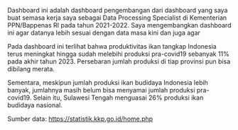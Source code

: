 Dashboard ini adalah dashboard pengembangan dari dashboard yang saya buat semasa kerja saya sebagai Data Processing Specialist di Kementerian PPN/Bappenas RI pada tahun 2021-2022.
Saya mengembangkan dashboard ini agar datanya lebih sesuai dengan data masa kini dan juga agar 

Pada dashboard ini terlihat bahwa produktivitas ikan tangkap Indonesia terus meningkat hingga sudah melebihi produksi pra-covid19 sebanyak 11% pada akhir tahun 2023.
Persebaran jumlah produksi di tiap provinsi pun bisa dibilang merata. 

Sementara, meskipun jumlah produksi ikan budidaya Indonesia lebih banyak, jumlahnya masih belum bisa menyamai jumlah produksi pra-covid19. Selain itu, Sulawesi Tengah
menguasai 26% produksi ikan budidaya nasional. 

Sumber data:
https://statistik.kkp.go.id/home.php
